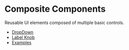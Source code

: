 # Composite Components

Reusable UI elements composed of multiple basic controls.

- [DropDown](./dropdown.md)
- [Label Knob](./label-knob.md)
- [Examples](./examples.md)
